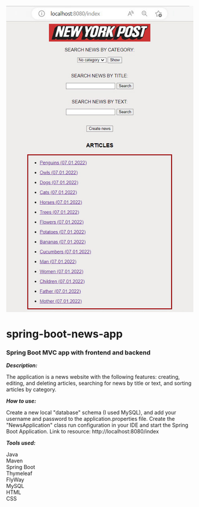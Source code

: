 
![screenshot](screenshot.jpg)

# spring-boot-news-app

### Spring Boot MVC app with frontend and backend

***Description:***

The application is a news website with the following features: 
creating, editing, and deleting articles, searching for news by title or text, 
and sorting articles by category.

***How to use:***

Create a new local "database" schema (I used MySQL), 
and add your username and password to the application.properties file.
Create the "NewsApplication" class run configuration in your IDE and start the Spring Boot Application. 
Link to resource: http://localhost:8080/index

***Tools used:***

Java <br/>
Maven <br/>
Spring Boot <br/>
Thymeleaf <br/>
FlyWay <br/>
MySQL <br/>
HTML <br/>
CSS <br/>
